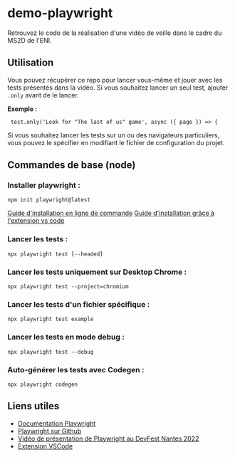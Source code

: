 # demo-playwright

Retrouvez le code de la réalisation d'une vidéo de veille dans le cadre du MS2D de l'ENI.

## Utilisation

Vous pouvez récupérer ce repo pour lancer vous-même et jouer avec les tests présentés dans la vidéo.
Si vous souhaitez lancer un seul test, ajouter ```.only``` avant de le lancer.

**Exemple :**
```
 test.only('Look for "The last of us" game', async ({ page }) => {
```

Si vous souhaitez lancer les tests sur un ou des navigateurs particuliers, vous pouvez le spécifier en modifiant le fichier de configuration du projet.

## Commandes de base (node)

### Installer playwright : 
```npm init playwright@latest```

[Guide d'installation en ligne de commande](https://playwright.dev/docs/intro)
[Guide d'installation grâce à l'extension vs code](https://playwright.dev/docs/getting-started-vscode)

### Lancer les tests : 
```npx playwright test [--headed]```

### Lancer les tests uniquement sur Desktop Chrome :
```npx playwright test --project=chromium```

### Lancer les tests d'un fichier spécifique :
```npx playwright test example```

### Lancer les tests en mode debug :
```npx playwright test --debug```

### Auto-générer les tests avec Codegen :
```npx playwright codegen```

## Liens utiles
- [Documentation Playwright](https://playwright.dev) 
- [Playwright sur Github](https://github.com/microsoft/playwright) 
- [Vidéo de présentation de Playwright au DevFest Nantes 2022](https://www.youtube.com/watch?v=meiA4TPltoI)
- [Extension VSCode](https://marketplace.visualstudio.com/items?itemName=ms-playwright.playwright)
